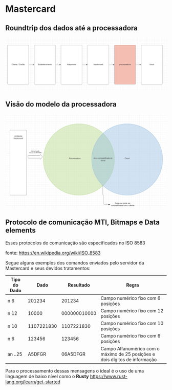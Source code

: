 

# Mastercard

## Roundtrip dos dados até a processadora
![alt text](https://github.com/thiagoliof/px/blob/master/roundtrip.jpg "roundtrip")

## Visão do modelo da processadora 

![alt text](https://github.com/thiagoliof/px/blob/master/arq.jpg "Arquitetura")


## Protocolo de comunicação MTI, Bitmaps e Data elements

Esses protocolos de comunicação são especificados no ISO 8583

fonte: https://en.wikipedia.org/wiki/ISO_8583

Segue alguns exemplos dos comandos enviados pelo servidor da Mastercard e seus devidos tratamentos:

| Tipo do Dado 	| Dado       	| Resultado    	| Regra                                                                       	|
|--------------	|------------	|--------------	|-----------------------------------------------------------------------------	|
| n 6          	| 201234     	| 201234       	| Campo numérico fixo com 6 posições                                          	|
| n 12         	| 10000      	| 000000010000 	| Campo numérico fixo com 12 posições                                         	|
| n 10         	| 1107221830 	| 1107221830   	| Campo numérico fixo com 10 posições                                         	|
| n 6          	| 123456     	| 123456       	| Campo numérico fixo com 6 posições                                          	|
| an ..25      	| A5DFGR     	| 06A5DFGR     	| Campo Alfanumérico com o máximo de 25 posições e dois dígitos de informação 	|

Para o processamento dessas mensagens o ideal é o uso de uma linguagem de baixo nível como o **Rusty**
https://www.rust-lang.org/learn/get-started


